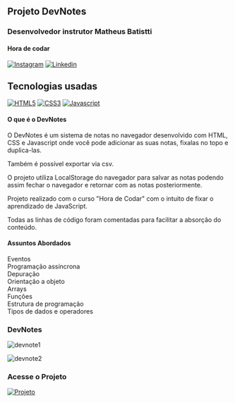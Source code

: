## Projeto DevNotes

### Desenvolvedor instrutor Matheus Batistti
#### Hora de codar

[![Instagram](https://img.shields.io/badge/Instagram-E4405F?style=for-the-badge&logo=instagram&logoColor=white)](https://www.instagram.com/horadecodar/)
[![Linkedin](https://img.shields.io/badge/LinkedIn-0077B5?style=for-the-badge&logo=linkedin&logoColor=white)](https://www.linkedin.com/in/matheusbattisti)

## Tecnologias usadas

[![HTML5](https://img.shields.io/badge/HTML5-E34F26?style=for-the-badge&logo=html5&logoColor=white)](#)
[![CSS3](https://img.shields.io/badge/CSS3-1572B6?style=for-the-badge&logo=css3&logoColor=white)](#)
[![Javascript](https://img.shields.io/badge/JavaScript-F7DF1E?style=for-the-badge&logo=javascript&logoColor=black)](#)

#### O que é o DevNotes

O DevNotes é um sistema de notas no navegador desenvolvido com HTML, CSS e Javascript onde você pode adicionar as suas notas, fixalas no topo e duplica-las.

Também é possível exportar via csv.

O projeto utiliza LocalStorage do navegador para salvar as notas podendo assim fechar o navegador e retornar com as notas posteriormente.

Projeto realizado com o curso "Hora de Codar" com o intuito de fixar o aprendizado de JavaScript.

Todas as linhas de código foram comentadas para facilitar a absorção do conteúdo.

#### Assuntos Abordados

Eventos<br>
Programação assíncrona<br>
Depuração<br>
Orientação a objeto<br>
Arrays<br>
Funções<br>
Estrutura de programação<br>
Tipos de dados e operadores<br>

### DevNotes

![devnote1](https://github.com/user-attachments/assets/c6ba7b37-0075-4282-a194-25cddca9f804)

![devnote2](https://github.com/user-attachments/assets/cc4eaf2d-2682-446c-8a78-b563327e07d0)

### Acesse o Projeto

[![Projeto](https://img.shields.io/website-up-down-green-red/http/cv.lbesson.qc.to.svg)](https://robsondsilva90.github.io/devnotes/)
